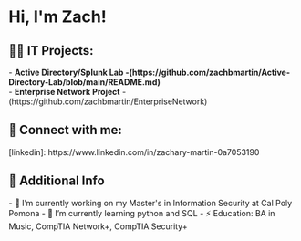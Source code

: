 <h1>Hi, I'm Zach!


<h2>👨‍💻 IT Projects:</h2>
- <b>Active Directory/Splunk Lab 
  -(https://github.com/zachbmartin/Active-Directory-Lab/blob/main/README.md)</b> 
<br />
- <b>Enterprise Network Project</b>
  -(https://github.com/zachbmartin/EnterpriseNetwork)


<h2> 🤳 Connect with me:</h2>
[linkedin]: https://www.linkedin.com/in/zachary-martin-0a7053190

<h2> 📕 Additional Info</h2>
- 🔭 I’m currently working on my Master's in Information Security at Cal Poly Pomona 
- 🌱 I’m currently learning python and SQL
- ⚡ Education: BA in Music, CompTIA Network+, CompTIA Security+ 
